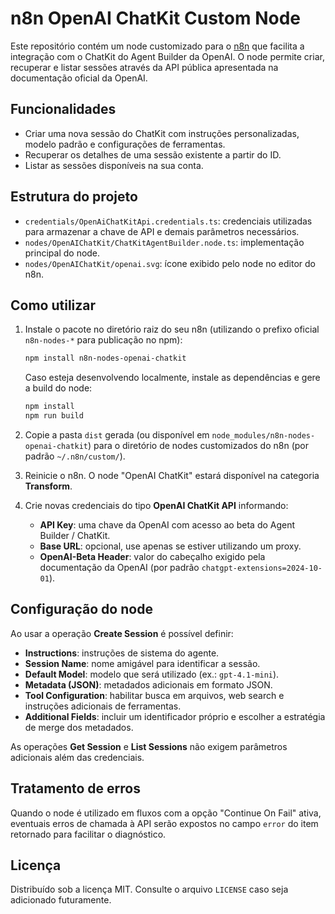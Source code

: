 # n8n OpenAI ChatKit Custom Node

Este repositório contém um node customizado para o [n8n](https://n8n.io) que facilita a integração com o ChatKit do Agent Builder da OpenAI. O node permite criar, recuperar e listar sessões através da API pública apresentada na documentação oficial da OpenAI.

## Funcionalidades

- Criar uma nova sessão do ChatKit com instruções personalizadas, modelo padrão e configurações de ferramentas.
- Recuperar os detalhes de uma sessão existente a partir do ID.
- Listar as sessões disponíveis na sua conta.

## Estrutura do projeto

- `credentials/OpenAiChatKitApi.credentials.ts`: credenciais utilizadas para armazenar a chave de API e demais parâmetros necessários.
- `nodes/OpenAIChatKit/ChatKitAgentBuilder.node.ts`: implementação principal do node.
- `nodes/OpenAIChatKit/openai.svg`: ícone exibido pelo node no editor do n8n.

## Como utilizar

1. Instale o pacote no diretório raiz do seu n8n (utilizando o prefixo oficial `n8n-nodes-*` para publicação no npm):

   ```bash
   npm install n8n-nodes-openai-chatkit
   ```

   Caso esteja desenvolvendo localmente, instale as dependências e gere a build do node:

   ```bash
   npm install
   npm run build
   ```

2. Copie a pasta `dist` gerada (ou disponível em `node_modules/n8n-nodes-openai-chatkit`) para o diretório de nodes customizados do n8n (por padrão `~/.n8n/custom/`).
3. Reinicie o n8n. O node "OpenAI ChatKit" estará disponível na categoria **Transform**.
4. Crie novas credenciais do tipo **OpenAI ChatKit API** informando:
   - **API Key**: uma chave da OpenAI com acesso ao beta do Agent Builder / ChatKit.
   - **Base URL**: opcional, use apenas se estiver utilizando um proxy.
   - **OpenAI-Beta Header**: valor do cabeçalho exigido pela documentação da OpenAI (por padrão `chatgpt-extensions=2024-10-01`).

## Configuração do node

Ao usar a operação **Create Session** é possível definir:

- **Instructions**: instruções de sistema do agente.
- **Session Name**: nome amigável para identificar a sessão.
- **Default Model**: modelo que será utilizado (ex.: `gpt-4.1-mini`).
- **Metadata (JSON)**: metadados adicionais em formato JSON.
- **Tool Configuration**: habilitar busca em arquivos, web search e instruções adicionais de ferramentas.
- **Additional Fields**: incluir um identificador próprio e escolher a estratégia de merge dos metadados.

As operações **Get Session** e **List Sessions** não exigem parâmetros adicionais além das credenciais.

## Tratamento de erros

Quando o node é utilizado em fluxos com a opção "Continue On Fail" ativa, eventuais erros de chamada à API serão expostos no campo `error` do item retornado para facilitar o diagnóstico.

## Licença

Distribuído sob a licença MIT. Consulte o arquivo `LICENSE` caso seja adicionado futuramente.
